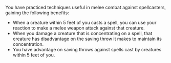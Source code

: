 You have practiced techniques useful in melee combat against spellcasters, gaining the following benefits:

-   When a creature within 5 feet of you casts a spell, you can use your reaction to make a melee weapon attack against that creature.
-   When you damage a creature that is concentrating on a spell, that creature has disadvantage on the saving throw it makes to maintain its concentration.
-   You have advantage on saving throws against spells cast by creatures within 5 feet of you.